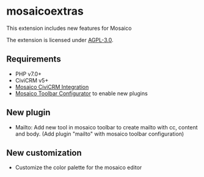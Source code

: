 # mosaicoextras

This extension includes new features for Mosaico

The extension is licensed under [AGPL-3.0](LICENSE.txt).

## Requirements

* PHP v7.0+
* CiviCRM v5+
* [Mosaico CiviCRM Integration](https://civicrm.org/extensions/email-template-builder)
* [Mosaico Toolbar Configurator](https://github.com/ginkgostreet/com.ginkgostreet.mosaicotoolbarconfig) to enable new plugins

## New plugin

* Mailto: Add new tool in mosaico toolbar to create mailto with cc, content and body. (Add plugin "mailto" with mosaico toolbar configuration)

## New customization

* Customize the color palette for the mosaico editor
